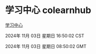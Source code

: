 # 学习中心 colearnhub
[学习中心](http://219.139.197.74:56308/colearnhub/)

2024年 11月 03日 星期日 16:50:02 CST

2024年 11月 03日 星期日 08:50:02 GMT
